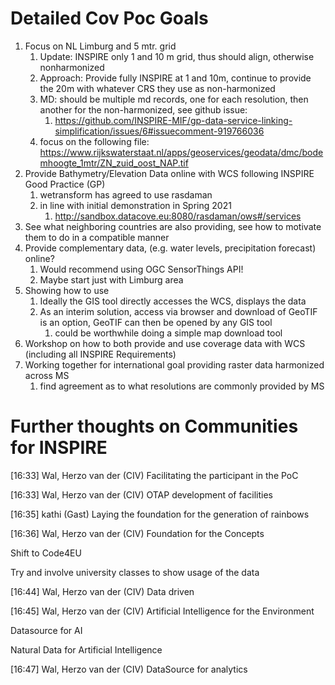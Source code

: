 # Detailed Cov Poc Goals

1. Focus on NL Limburg and 5 mtr. grid
   1. Update: INSPIRE only 1 and 10 m grid, thus should align, otherwise nonharmonized
   2. Approach: Provide fully INSPIRE at 1 and 10m, continue to provide the 20m with whatever CRS they use as non-harmonized
   3. MD: should be multiple md records, one for each resolution, then another for the non-harmonized, see github issue:
      1. https://github.com/INSPIRE-MIF/gp-data-service-linking-simplification/issues/6#issuecomment-919766036
   1. focus on the following file: https://www.rijkswaterstaat.nl/apps/geoservices/geodata/dmc/bodemhoogte_1mtr/ZN_zuid_oost_NAP.tif
3. Provide Bathymetry/Elevation Data online with WCS following INSPIRE Good Practice (GP)
   1. wetransform has agreed to use rasdaman 
   2. in line with initial demonstration in Spring 2021
      1. http://sandbox.datacove.eu:8080/rasdaman/ows#/services
4. See what neighboring countries are also providing, see how to motivate them to do in a compatible manner
5. Provide complementary data, (e.g. water levels, precipitation forecast) online? 
   1. Would recommend using OGC SensorThings API!
   1. Maybe start just with Limburg area
6. Showing how to use
   1. Ideally the GIS tool directly accesses the WCS, displays the data
   1. As an interim solution, access via browser and download of GeoTIF is an option, GeoTIF can then be opened by any GIS tool
      1. could be worthwhile doing a simple map download tool
7. Workshop on how to both provide and use coverage data with WCS (including all INSPIRE Requirements)
8. Working together for international goal providing raster data harmonized across MS
   1. find agreement as to what resolutions are commonly provided by MS



# Further thoughts on Communities for INSPIRE
[16:33] Wal, Herzo van der (CIV)
Facilitating the participant in the PoC

[16:33] Wal, Herzo van der (CIV)
OTAP development of facilities

[16:35] kathi (Gast)
Laying the foundation for the generation of rainbows

[16:36] Wal, Herzo van der (CIV)
Foundation for the Concepts

Shift to Code4EU

Try and involve university classes to show usage of the data

[16:44] Wal, Herzo van der (CIV)
Data driven 

[16:45] Wal, Herzo van der (CIV)
Artificial Intelligence for the Environment

Datasource for AI

Natural Data for Artificial Intelligence

[16:47] Wal, Herzo van der (CIV)
DataSource for analytics


